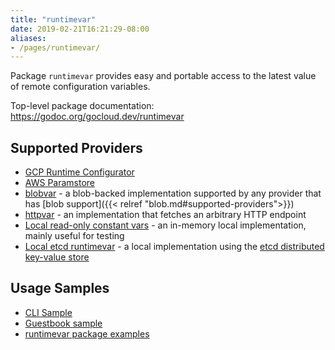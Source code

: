 ```yaml
---
title: "runtimevar"
date: 2019-02-21T16:21:29-08:00
aliases:
- /pages/runtimevar/
---
```


Package `runtimevar` provides easy and portable access to the latest value of
remote configuration variables.

<!--more-->

Top-level package documentation: https://godoc.org/gocloud.dev/runtimevar

## Supported Providers

* [GCP Runtime
  Configurator](https://godoc.org/gocloud.dev/runtimevar/gcpruntimeconfig)
* [AWS Paramstore](https://godoc.org/gocloud.dev/runtimevar/awsparamstore)
* [blobvar](https://godoc.org/gocloud.dev/runtimevar/blobvar) - a blob-backed
  implementation supported by any provider that has [blob support]({{< relref "blob.md#supported-providers">}})
* [httpvar](https://godoc.org/gocloud.dev/runtimevar/httpvar) - an
  implementation that fetches an arbitrary HTTP endpoint
* [Local read-only constant
  vars](https://godoc.org/gocloud.dev/runtimevar/constantvar) - an in-memory
  local implementation, mainly useful for testing
* [Local etcd runtimevar](https://godoc.org/gocloud.dev/runtimevar/etcdvar) - a
  local implementation using the [etcd distributed key-value
  store](https://github.com/etcd-io/etcd)

## Usage Samples

* [CLI Sample](https://github.com/google/go-cloud/tree/master/samples/gocdk-runtimevar)
* [Guestbook
  sample](https://github.com/google/go-cloud/tree/master/samples/guestbook)
* [runtimevar package
  examples](https://godoc.org/gocloud.dev/runtimevar#pkg-examples)
